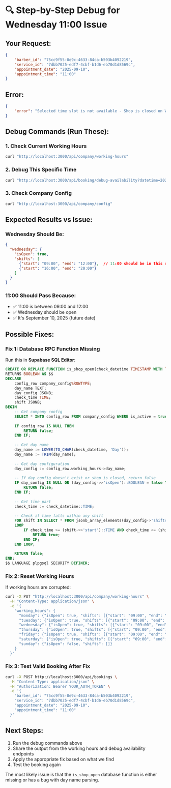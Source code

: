 # 🔍 Step-by-Step Debug for Wednesday 11:00 Issue

## Your Request:
```json
{
    "barber_id": "75cc9f55-0e9c-4633-84ca-b503b4092219",
    "service_id": "7dbb7025-edf7-4cbf-b1d6-eb70d1d8569c", 
    "appointment_date": "2025-09-10",
    "appointment_time": "11:00"
}
```

## Error:
```json
{
    "error": "Selected time slot is not available - Shop is closed on Wednesday at 11:00. Check working hours."
}
```

## Debug Commands (Run These):

### 1. Check Current Working Hours
```bash
curl "http://localhost:3000/api/company/working-hours"
```

### 2. Debug This Specific Time
```bash
curl "http://localhost:3000/api/booking/debug-availability?datetime=2025-09-10T11:00:00.000Z"
```

### 3. Check Company Config
```bash
curl "http://localhost:3000/api/company/config"
```

## Expected Results vs Issue:

### Wednesday Should Be:
```json
{
  "wednesday": {
    "isOpen": true,
    "shifts": [
      {"start": "09:00", "end": "12:00"},  // 11:00 should be in this range!
      {"start": "16:00", "end": "20:00"}
    ]
  }
}
```

### 11:00 Should Pass Because:
- ✅ 11:00 is between 09:00 and 12:00 
- ✅ Wednesday should be open
- ✅ It's September 10, 2025 (future date)

## Possible Fixes:

### Fix 1: Database RPC Function Missing
Run this in **Supabase SQL Editor**:
```sql
CREATE OR REPLACE FUNCTION is_shop_open(check_datetime TIMESTAMP WITH TIME ZONE)
RETURNS BOOLEAN AS $$
DECLARE
    config_row company_config%ROWTYPE;
    day_name TEXT;
    day_config JSONB;
    check_time TIME;
    shift JSONB;
BEGIN
    -- Get company config
    SELECT * INTO config_row FROM company_config WHERE is_active = true LIMIT 1;
    
    IF config_row IS NULL THEN
        RETURN false;
    END IF;
    
    -- Get day name
    day_name := LOWER(TO_CHAR(check_datetime, 'Day'));
    day_name := TRIM(day_name);
    
    -- Get day configuration
    day_config := config_row.working_hours->day_name;
    
    -- If day config doesn't exist or shop is closed, return false
    IF day_config IS NULL OR (day_config->>'isOpen')::BOOLEAN = false THEN
        RETURN false;
    END IF;
    
    -- Get time part
    check_time := check_datetime::TIME;
    
    -- Check if time falls within any shift
    FOR shift IN SELECT * FROM jsonb_array_elements(day_config->'shifts')
    LOOP
        IF check_time >= (shift->>'start')::TIME AND check_time <= (shift->>'end')::TIME THEN
            RETURN true;
        END IF;
    END LOOP;
    
    RETURN false;
END;
$$ LANGUAGE plpgsql SECURITY DEFINER;
```

### Fix 2: Reset Working Hours
If working hours are corrupted:
```bash
curl -X PUT "http://localhost:3000/api/company/working-hours" \
  -H "Content-Type: application/json" \
  -d '{
    "working_hours": {
      "monday": {"isOpen": true, "shifts": [{"start": "09:00", "end": "12:00"}, {"start": "16:00", "end": "20:00"}]},
      "tuesday": {"isOpen": true, "shifts": [{"start": "09:00", "end": "12:00"}, {"start": "16:00", "end": "20:00"}]},
      "wednesday": {"isOpen": true, "shifts": [{"start": "09:00", "end": "12:00"}, {"start": "16:00", "end": "20:00"}]},
      "thursday": {"isOpen": true, "shifts": [{"start": "09:00", "end": "12:00"}, {"start": "16:00", "end": "20:00"}]},
      "friday": {"isOpen": true, "shifts": [{"start": "09:00", "end": "12:00"}, {"start": "16:00", "end": "20:00"}]},
      "saturday": {"isOpen": true, "shifts": [{"start": "09:00", "end": "18:00"}]},
      "sunday": {"isOpen": false, "shifts": []}
    }
  }'
```

### Fix 3: Test Valid Booking After Fix
```bash
curl -X POST http://localhost:3000/api/bookings \
  -H "Content-Type: application/json" \
  -H "Authorization: Bearer YOUR_AUTH_TOKEN" \
  -d '{
    "barber_id": "75cc9f55-0e9c-4633-84ca-b503b4092219",
    "service_id": "7dbb7025-edf7-4cbf-b1d6-eb70d1d8569c",
    "appointment_date": "2025-09-10",
    "appointment_time": "11:00"
  }'
```

## Next Steps:
1. Run the debug commands above
2. Share the output from the working hours and debug availability endpoints
3. Apply the appropriate fix based on what we find
4. Test the booking again

The most likely issue is that the `is_shop_open` database function is either missing or has a bug with day name parsing.
